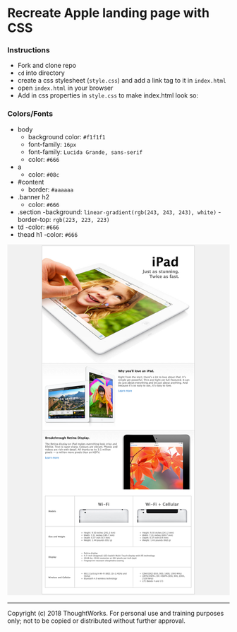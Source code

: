 # Recreate Apple landing page with CSS

### Instructions
- Fork and clone repo
- `cd` into directory
- create a css stylesheet (`style.css`) and add a link tag to it in `index.html`
- open `index.html` in your browser
- Add in css properties in `style.css` to make index.html look so:

### Colors/Fonts
- body
  - background color: `#f1f1f1`
  - font-family: `16px`
  - font-family: `Lucida Grande, sans-serif`
  - color: `#666`
- a
  - color: `#08c`
- #content
  - border: `#aaaaaa`
- .banner h2
  - color: `#666`
- .section
  -background: `linear-gradient(rgb(243, 243, 243), white)`
  -border-top: `rgb(223, 223, 223)`
- td
  -color: `#666`
- thead h1
  -color: `#666`

![end state](./goal.png)

---
Copyright (c) 2018 ThoughtWorks. For personal use and training purposes only; not to be copied or distributed without further approval.

[solution]: https://github.com/thoughtworks-jumpstart/apple-css-lab/tree/solution
